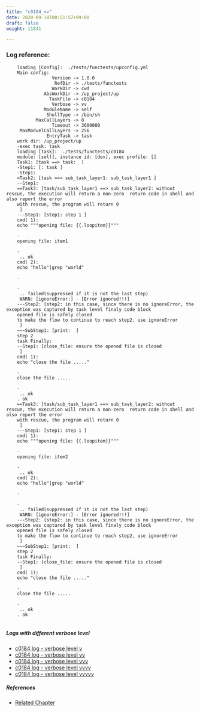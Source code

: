 ```yaml
---
title: "c0184_vv"
date: 2020-09-18T00:51:57+99:00
draft: false
weight: 11841

---
```


### Log reference: <no value>

```
    loading [Config]:  ./tests/functests/upconfig.yml
    Main config:
                 Version -> 1.0.0
                  RefDir -> ./tests/functests
                 WorkDir -> cwd
              AbsWorkDir -> /up_project/up
                TaskFile -> c0184
                 Verbose -> vv
              ModuleName -> self
               ShellType -> /bin/sh
           MaxCallLayers -> 8
                 Timeout -> 3600000
     MaxModuelCallLayers -> 256
               EntryTask -> task
    work dir: /up_project/up
    -exec task: task
    loading [Task]:  ./tests/functests/c0184
    module: [self], instance id: [dev], exec profile: []
    Task1: [task ==> task:  ]
    -Step1: [: task ]
    -Step1:
    =Task2: [task ==> sub_task_layer1: sub_task_layer1 ]
    --Step1:
    ==Task3: [task/sub_task_layer1 ==> sub_task_layer2: without rescue, the execution will return a non-zero  return code in shell and also report the error
    with rescue, the program will return 0
     ]
    ---Step1: [step1: step 1 ]
    cmd( 1):
    echo """opening file: {{.loopitem}}"""
    
    -
    opening file: item1
    
    -
     .. ok
    cmd( 2):
    echo "hello"|grep "world"
    
    -
    
    -
     .. failed(suppressed if it is not the last step)
     WARN: [ignoreError:] - [Error ignored!!!]
    ---Step2: [step2: in this case, since there is no ignoreError, the exception was captured by task level finaly code block
    opened file is safely closed
    to make the flow to continue to reach step2, use ignoreError
     ]
    ~~~SubStep1: [print:  ]
    step 2
    task Finally:
    --Step1: [close_file: ensure the opened file is closed
     ]
    cmd( 1):
    echo "close the file ....."
    
    -
    close the file .....
    
    -
     .. ok
    . ok
    ==Task3: [task/sub_task_layer1 ==> sub_task_layer2: without rescue, the execution will return a non-zero  return code in shell and also report the error
    with rescue, the program will return 0
     ]
    ---Step1: [step1: step 1 ]
    cmd( 1):
    echo """opening file: {{.loopitem}}"""
    
    -
    opening file: item2
    
    -
     .. ok
    cmd( 2):
    echo "hello"|grep "world"
    
    -
    
    -
     .. failed(suppressed if it is not the last step)
     WARN: [ignoreError:] - [Error ignored!!!]
    ---Step2: [step2: in this case, since there is no ignoreError, the exception was captured by task level finaly code block
    opened file is safely closed
    to make the flow to continue to reach step2, use ignoreError
     ]
    ~~~SubStep1: [print:  ]
    step 2
    task Finally:
    --Step1: [close_file: ensure the opened file is closed
     ]
    cmd( 1):
    echo "close the file ....."
    
    -
    close the file .....
    
    -
     .. ok
    . ok
    
```

##### Logs with different verbose level
* [c0184 log - verbose level v](../../logs/c0184_v)
* [c0184 log - verbose level vv](../../logs/c0184_vv)
* [c0184 log - verbose level vvv](../../logs/c0184_vvv)
* [c0184 log - verbose level vvvv](../../logs/c0184_vvvv)
* [c0184 log - verbose level vvvvv](../../logs/c0184_vvvvv)

##### References
* [Related Chapter](../../flow-controll/c0184)
